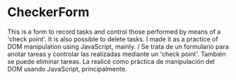 # CheckerForm
This is a form to record tasks and control those performed by means of a 'check point'. It is also possible to delete tasks. I made it as a practice of DOM manipulation using JavaScript, mainly. 
/ Se trata de un formulario para anotar tareas y controlar las realizadas mediante un 'check point'. También se puede eliminar tareas. La realicé como práctica de manipulación del DOM usando JavaScript, principalmente.
